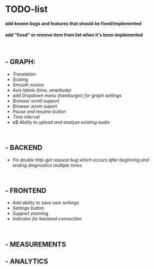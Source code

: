 # **TODO-list**
#### add known **bugs** and **features** that should be fixed/implemented
#### add "**fixed**" or remove item from list when it's been implemented

<br>

## - **GRAPH**:
- *Translation*
- *Scaling*
- *Smooth motion*
- *Axis labels (time, amplitude)*
- *add Dropdown menu (hamburger) for graph settings*
- *Browser scroll support*
- *Browser zoom suport*
- *Pause and resume button*
- *Time interval*
- **v2** *Ability to upload and analyze existing audio*
<br>

## - **BACKEND**
- *Fix double http-get request bug which occurs after beginning and ending diagnostics multiple times*
<br>

## - **FRONTEND**
- *Add ability to save user settings*
- *Settings button*
- *Support zooming*
- *Indicator for backend connection*
<br>

## - **MEASUREMENTS**

## - **ANALYTICS**
